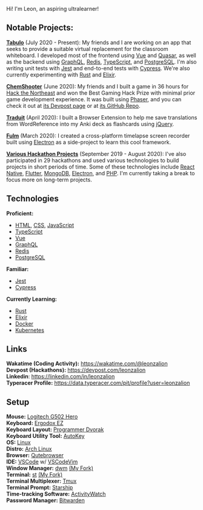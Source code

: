 Hi! I'm Leon, an aspiring ultralearner!

## Notable Projects:

[**Tabulo**](https://tabulo.app) (July 2020 - Present): My friends and I are working on an app that seeks to provide a suitable virtual replacement for the classroom whiteboard. I developed most of the frontend using [Vue](https://vuejs.org) and [Quasar](https://quasar.dev), as well as the backend using [GraphQL](https://graphql.org), [Redis](https://redis.io), [TypeScript](https://typescriptlang.org), and [PostgreSQL](https://postgresql.org). I'm also writing unit tests with [Jest](https://jestjs.io) and end-to-end tests with [Cypress](https://cypress.io). We're also currently experimenting with [Rust](https://rust-lang.org) and [Elixir](https://elixir-lang.org).

[**ChemShooter**](https://chemshooter.herokuapp.com) (June 2020): My friends and I built a game in 36 hours for [Hack the Northeast](https://hackthenortheast.com) and won the Best Gaming Hack Prize with minimal prior game development experience. It was built using [Phaser](https://phaser.io), and you can check it out at [its Devpost page](https://devpost.com/software/chemshooter) or at [its GitHub Repo](https://github.com/ChemShooter/ChemShooter).

[**Traduit**](https://github.com/leonzalion/Traduit) (April 2020): I built a Browser Extension to help me save translations from WordReference into my Anki deck as flashcards using [jQuery](https://jquery.com).

[**Fulm**](https://github.com/leonzalion/Fulm) (March 2020): I created a cross-platform timelapse screen recorder built using [Electron](https://electronjs.org) as a side-project to learn this cool framework.

[**Various Hackathon Projects**](https://devpost.com/leonzalion) (September 2019 - August 2020): I've also participated in 29 hackathons and used various technologies to build projects in short periods of time. Some of these technologies include [React Native](https://reactnative.dev), [Flutter](https://flutter.dev), [MongoDB](https://mongodb.com), [Electron](https://electronjs.org), and [PHP](https://php.net). I'm currently taking a break to focus more on long-term projects.

## Technologies
**Proficient:**
- [HTML](https://en.wikipedia.org/wiki/HTML), [CSS](https://en.wikipedia.org/wiki/CSS), [JavaScript](https://en.wikipedia.org/wiki/JavaScript)
- [TypeScript](https://www.typescriptlang.org/)
- [Vue](https://vuejs.org)
- [GraphQL](https://graphql.org)
- [Redis](https://redis.io)
- [PostgreSQL](https://postgresql.org)

**Familiar:**
- [Jest](https://jestjs.io)
- [Cypress](https://cypress.io)

**Currently Learning:**
- [Rust](https://www.rust-lang.org/)
- [Elixir](https://elixir-lang.org/)
- [Docker](https://www.docker.com/)
- [Kubernetes](https://kubernetes.io/)

## Links
**Wakatime (Coding Activity):** https://wakatime.com/@leonzalion
\
**Devpost (Hackathons):** https://devpost.com/leonzalion
\
**Linkedin**: https://linkedin.com/in/leonzalion
\
**Typeracer Profile:** https://data.typeracer.com/pit/profile?user=leonzalion

## Setup
**Mouse:** [Logitech G502 Hero](https://www.logitechg.com/en-ca/products/gaming-mice/g502-hero-gaming-mouse.html)
\
**Keyboard:** [Ergodox EZ](https://ergodox-ez.com/)
\
**Keyboard Layout:** [Programmer Dvorak](https://www.kaufmann.no/roland/dvorak/)
\
**Keyboard Utility Tool:** [AutoKey](https://github.com/autokey/autokey)
\
**OS:** [Linux](https://www.linux.org/)
\
**Distro:** [Arch Linux](https://archlinux.org/)
\
**Browser:** [Qutebrowser](https://qutebrowser.org/)
\
**IDE:** [VSCode](https://code.visualstudio.com/) w/ [VSCodeVim](https://github.com/VSCodeVim/Vim)
\
**Window Manager:** [dwm](https://dwm.suckless.org/) [(My Fork)](https://github.com/leonzalion/dwm)
\
**Terminal:** [st](https://st.suckless.org/) [(My Fork)](https://github.com/leonzalion/st)
\
**Terminal Multiplexer:** [Tmux](https://github.com/tmux/tmux)
\
**Terminal Prompt:** [Starship](https://starship.rs/)
\
**Time-tracking Software:** [ActivityWatch](https://activitywatch.net/)
\
**Password Manager:** [Bitwarden](https://bitwarden.com/)
